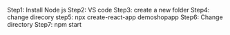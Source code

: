 Step1: Install Node js
Step2: VS code
Step3: create a new folder
Step4: change direcory
step5: npx create-react-app demoshopapp
Step6: Change directory
Step7: npm start


